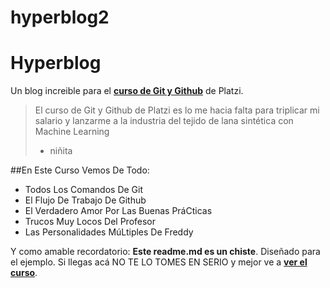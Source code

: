 # hyperblog2
# Hyperblog
Un blog increible para el [**curso de Git y Github**](http://https://platzi.com/clases/1557-git-github/19977-readmemd-es-una-excelente-practica/ "curso de Git y Github") de Platzi. 
>El curso de Git y Github de Platzi es lo me hacia falta para triplicar mi salario y lanzarme a la industria del tejido de lana sintética con Machine Learning
> - niñita

##En Este Curso Vemos De Todo:
- Todos Los Comandos De Git
- El Flujo De Trabajo De Github
- El Verdadero Amor Por Las Buenas PráCticas
- Trucos Muy Locos Del Profesor
- Las Personalidades MúLtiples De Freddy

Y como amable recordatorio: **Este readme.md es un chiste**. Diseñado para el ejemplo. Si llegas acá NO TE LO TOMES EN SERIO y mejor ve a  [**ver el curso**](http:/https://platzi.com/clases/1557-git-github/19977-readmemd-es-una-excelente-practica// "ver el curso"). 